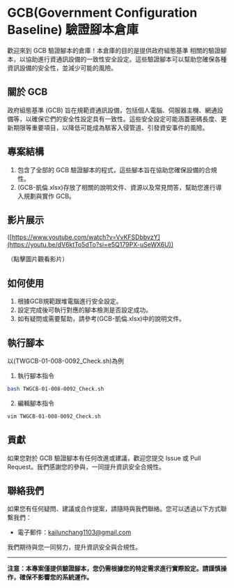 # GCB(Government Configuration Baseline) 驗證腳本倉庫

歡迎來到 GCB 驗證腳本的倉庫！本倉庫的目的是提供政府組態基準  相關的驗證腳本，以協助進行資通訊設備的一致性安全設定。這些驗證腳本可以幫助您確保各種資訊設備的安全性，並減少可能的風險。

## 關於 GCB

政府組態基準 (GCB) 旨在規範資通訊設備，包括個人電腦、伺服器主機、網通設備等，以確保它們的安全性設定具有一致性。這些安全設定可能涵蓋密碼長度、更新期限等重要項目，以降低可能成為駭客入侵管道、引發資安事件的風險。

## 專案結構

1. 包含了全部的 GCB 驗證腳本的程式，這些腳本旨在協助您確保設備的合規性。
2. (GCB-凱倫.xlsx)存放了相關的說明文件、資源以及常見問答，幫助您進行導入規劃與實作 GCB。

## 影片展示

([https://www.youtube.com/watch?v=VvKFSDbbvzY](https://youtu.be/dV6ktTo5dTo?si=e5Q179PX-uSeWX6U))

（點擊圖片觀看影片）

## 如何使用

1. 根據GCB規範跟堆電腦進行安全設定。
2. 設定完成後可執行對應的腳本檢測是否設定成功。
3. 如有疑問或需要幫助，請參考(GCB-凱倫.xlsx)中的說明文件。

## 執行腳本

以(TWGCB-01-008-0092_Check.sh)為例
1. 執行腳本指令
```bash
bash TWGCB-01-008-0092_Check.sh
```
2. 編輯腳本指令
```bash
vim TWGCB-01-008-0092_Check.sh
```

## 貢獻

如果您對於 GCB 驗證腳本有任何改進或建議，歡迎您提交 Issue 或 Pull Request。我們感謝您的參與，一同提升資訊安全合規性。

## 聯絡我們

如果您有任何疑問、建議或合作提案，請隨時與我們聯絡。您可以透過以下方式聯繫我們：

- 電子郵件：kailunchang1103@gmail.com

我們期待與您一同努力，提升資訊安全與合規性。

---

**注意：本專案僅提供驗證腳本，您仍需根據您的特定需求進行實際設定。請謹慎操作，確保不影響您的系統運作。**
